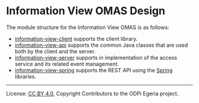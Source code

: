 <!-- SPDX-License-Identifier: CC-BY-4.0 -->
<!-- Copyright Contributors to the ODPi Egeria project. -->

# Information View OMAS Design

The module structure for the Information View OMAS is as follows:

* [information-view-client](../../information-view-client) supports the client library.
* [information-view-api](../../information-view-api) supports the common Java classes that are used both by the client and the server.
* [information-view-server](../../information-view-server) supports in implementation of the access service and its related event management.
* [information-view-spring](../../information-view-spring) supports the REST API using the [Spring](../../../../../developer-resources/Spring.md) libraries.


----
License: [CC BY 4.0](https://creativecommons.org/licenses/by/4.0/),
Copyright Contributors to the ODPi Egeria project.